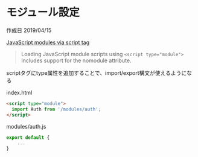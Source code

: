 # モジュール設定

作成日 2019/04/15

[JavaScript modules via script tag](https://caniuse.com/#feat=es6-module)

> Loading JavaScript module scripts using `<script type="module">` Includes support for the nomodule attribute.

scriptタグにtype属性を追加することで、import/export構文が使えるようになる

index.html

```html
<script type="module">
  import Auth from '/modules/auth';
</script>
```

modules/auth.js

```javascript
export default {
    ...
}
```
